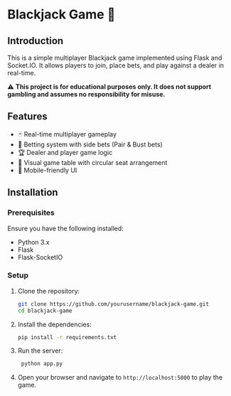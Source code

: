 # Blackjack Game 🎴

## Introduction
This is a simple multiplayer Blackjack game implemented using Flask and Socket.IO. It allows players to join, place bets, and play against a dealer in real-time.

⚠ **This project is for educational purposes only. It does not support gambling and assumes no responsibility for misuse.**

## Features
- 🃏 Real-time multiplayer gameplay
- 🎲 Betting system with side bets (Pair & Bust bets)
- 🏆 Dealer and player game logic
- 🎨 Visual game table with circular seat arrangement
- 📱 Mobile-friendly UI

## Installation

### Prerequisites
Ensure you have the following installed:
- Python 3.x
- Flask
- Flask-SocketIO

### Setup
1. Clone the repository:
   ```sh
   git clone https://github.com/yourusername/blackjack-game.git
   cd blackjack-game
2. Install the dependencies:
   ```sh
   pip install -r requirements.txt
3. Run the server:
   ```sh
    python app.py
4. Open your browser and navigate to `http://localhost:5000` to play the game.